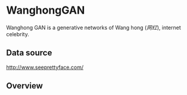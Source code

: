 # WanghongGAN

Wanghong GAN is a generative networks of Wang hong (*网红*), internet celebrity. 

## Data source

http://www.seeprettyface.com/

## Overview

